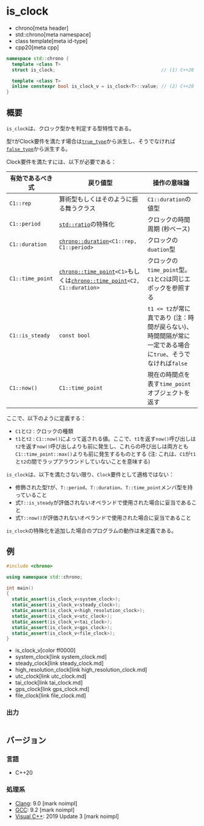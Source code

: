 # is_clock
* chrono[meta header]
* std::chrono[meta namespace]
* class template[meta id-type]
* cpp20[meta cpp]

```cpp
namespace std::chrono {
  template <class T>
  struct is_clock;                                       // (1) C++20

  template <class T>
  inline constexpr bool is_clock_v = is_clock<T>::value; // (2) C++20
}
```

## 概要
`is_clock`は、クロック型かを判定する型特性である。

型`T`がClock要件を満たす場合は[`true_type`](/reference/type_traits/true_type.md)から派生し、そうでなければ[`false_type`](/reference/type_traits/false_type.md)から派生する。

Clock要件を満たすには、以下が必要である：

| 有効であるべき式 | 戻り値型 | 操作の意味論 |
|------------------|----------|--------------|
| `C1::rep`        | 算術型もしくはそのように振る舞うクラス | `C1::duration`の値型 |
| `C1::period`     | [`std::ratio`](/reference/ratio/ratio.md)の特殊化 | クロックの時間周期 (秒ベース) |
| `C1::duration`   | [`chrono::duration`](duration.md)`<C1::rep, C1::period>` | クロックの`duation`型 |
| `C1::time_point` | [`chrono::time_point`](time_point.md)`<C1>`もしくは[`chrono::time_point`](time_point.md)`<C2, C1::duration>` | クロックの`time_point`型。`C1`と`C2`は同じエポックを参照する |
| `C1::is_steady`  | `const bool` | `t1 <= t2`が常に真であり (注：時間が戻らない)、時間間隔が常に一定である場合に`true`、そうでなければ`false` |
| `C1::now()`      | `C1::time_point` | 現在の時間点を表す`time_point`オブジェクトを返す |

ここで、以下のように定義する：

- `C1`と`C2` : クロックの種類
- `t1`と`t2` : `C1::now()`によって返される値。ここで、`t1`を返す`now()`呼び出しは`t2`を返す`now()`呼び出しよりも前に発生し、これらの呼び出しは両方とも`C1::time_point::max()`よりも前に発生するものとする (注: これは、`C1`が`t1`と`t2`の間でラップアラウンドしていないことを意味する)

`is_clock`は、以下を満たさない限り、`Clock`要件として適格ではない：

- 修飾された型`T`が、`T::period`、`T::duration`、`T::time_point`メンバ型を持っていること
- 式`T::is_steady`が評価されないオペランドで使用された場合に妥当であること
- 式`T::now()`が評価されないオペランドで使用された場合に妥当であること

`is_clock`の特殊化を追加した場合のプログラムの動作は未定義である。


## 例
```cpp example
#include <chrono>

using namespace std::chrono;

int main()
{
  static_assert(is_clock_v<system_clock>);
  static_assert(is_clock_v<steady_clock>);
  static_assert(is_clock_v<high_resolution_clock>);
  static_assert(is_clock_v<utc_clock>);
  static_assert(is_clock_v<tai_clock>);
  static_assert(is_clock_v<gps_clock>);
  static_assert(is_clock_v<file_clock>);
}
```
* is_clock_v[color ff0000]
* system_clock[link system_clock.md]
* steady_clock[link steady_clock.md]
* high_resolution_clock[link high_resolution_clock.md]
* utc_clock[link utc_clock.md]
* tai_clock[link tai_clock.md]
* gps_clock[link gps_clock.md]
* file_clock[link file_clock.md]

### 出力
```
```

## バージョン
### 言語
- C++20

### 処理系
- [Clang](/implementation.md#clang): 9.0 [mark noimpl]
- [GCC](/implementation.md#gcc): 9.2 [mark noimpl]
- [Visual C++](/implementation.md#visual_cpp): 2019 Update 3 [mark noimpl]
